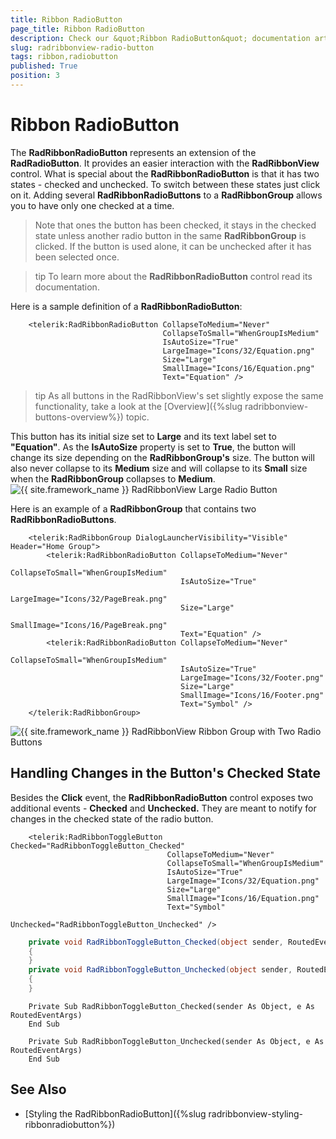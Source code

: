 ```yaml
---
title: Ribbon RadioButton
page_title: Ribbon RadioButton
description: Check our &quot;Ribbon RadioButton&quot; documentation article for the RadRibbonView {{ site.framework_name }} control.
slug: radribbonview-radio-button
tags: ribbon,radiobutton
published: True
position: 3
---
```


# Ribbon RadioButton

The __RadRibbonRadioButton__ represents an extension of the __RadRadioButton__. It provides an easier interaction with the __RadRibbonView__ control. What is special about the __RadRibbonRadioButton__ is that it has two states - checked and unchecked. To switch between these states just click on it. Adding several __RadRibbonRadioButtons__ to a __RadRibbonGroup__ allows you to have only one checked at a time.			

>Note that ones the button has been checked, it stays in the checked state unless another radio button in the same __RadRibbonGroup__ is clicked. If the button is used alone, it can be unchecked after it has been selected once.				

>tip To learn more about the __RadRibbonRadioButton__ control read its documentation.			

Here is a sample definition of a __RadRibbonRadioButton__:			


```XAML
	<telerik:RadRibbonRadioButton CollapseToMedium="Never" 
	                              CollapseToSmall="WhenGroupIsMedium"
	                              IsAutoSize="True"
	                              LargeImage="Icons/32/Equation.png"
	                              Size="Large"
	                              SmallImage="Icons/16/Equation.png"
	                              Text="Equation" />
```

>tip As all buttons in the RadRibbonView's set slightly expose the same functionality, take a look at the [Overview]({%slug radribbonview-buttons-overview%}) topic.

This button has its initial size set to __Large__ and its text label set to __"Equation"__. As the __IsAutoSize__ property is set to __True__, the button will change its size depending on the __RadRibbonGroup's__ size. The button will also never collapse to its __Medium__ size and will collapse to its __Small__ size when the __RadRibbonGroup__ collapses to __Medium__.
![{{ site.framework_name }} RadRibbonView Large Radio Button](images/RibbonView_Buttons_RadioButton.png)

Here is an example of a __RadRibbonGroup__ that contains two __RadRibbonRadioButtons__.			


```XAML
	<telerik:RadRibbonGroup DialogLauncherVisibility="Visible" Header="Home Group">
	    <telerik:RadRibbonRadioButton CollapseToMedium="Never" 
	                                  CollapseToSmall="WhenGroupIsMedium"
	                                  IsAutoSize="True"
	                                  LargeImage="Icons/32/PageBreak.png"
	                                  Size="Large"
	                                  SmallImage="Icons/16/PageBreak.png"
	                                  Text="Equation" />
	    <telerik:RadRibbonRadioButton CollapseToMedium="Never" 
	                                  CollapseToSmall="WhenGroupIsMedium"
	                                  IsAutoSize="True"
	                                  LargeImage="Icons/32/Footer.png"
	                                  Size="Large"
	                                  SmallImage="Icons/16/Footer.png"
	                                  Text="Symbol" />
	</telerik:RadRibbonGroup>
```

![{{ site.framework_name }} RadRibbonView Ribbon Group with Two Radio Buttons](images/RibbonView_Buttons_RadioButtonsGroup.png)

## Handling Changes in the Button's Checked State

Besides the __Click__ event, the __RadRibbonRadioButton__ control exposes two additional events - __Checked__ and __Unchecked.__ They are meant to notify for changes in the checked state of the radio button.				


```XAML
	<telerik:RadRibbonToggleButton Checked="RadRibbonToggleButton_Checked"
	                               CollapseToMedium="Never"
	                               CollapseToSmall="WhenGroupIsMedium"
	                               IsAutoSize="True"
	                               LargeImage="Icons/32/Equation.png"
	                               Size="Large"
	                               SmallImage="Icons/16/Equation.png"
	                               Text="Symbol"
	                               Unchecked="RadRibbonToggleButton_Unchecked" />
```


```C#
	private void RadRibbonToggleButton_Checked(object sender, RoutedEventArgs e)
	{
	}
	private void RadRibbonToggleButton_Unchecked(object sender, RoutedEventArgs e)
	{
	}
```
```VB.NET
	Private Sub RadRibbonToggleButton_Checked(sender As Object, e As RoutedEventArgs)
	End Sub
	
	Private Sub RadRibbonToggleButton_Unchecked(sender As Object, e As RoutedEventArgs)
	End Sub
```

## See Also
 * [Styling the RadRibbonRadioButton]({%slug radribbonview-styling-ribbonradiobutton%})